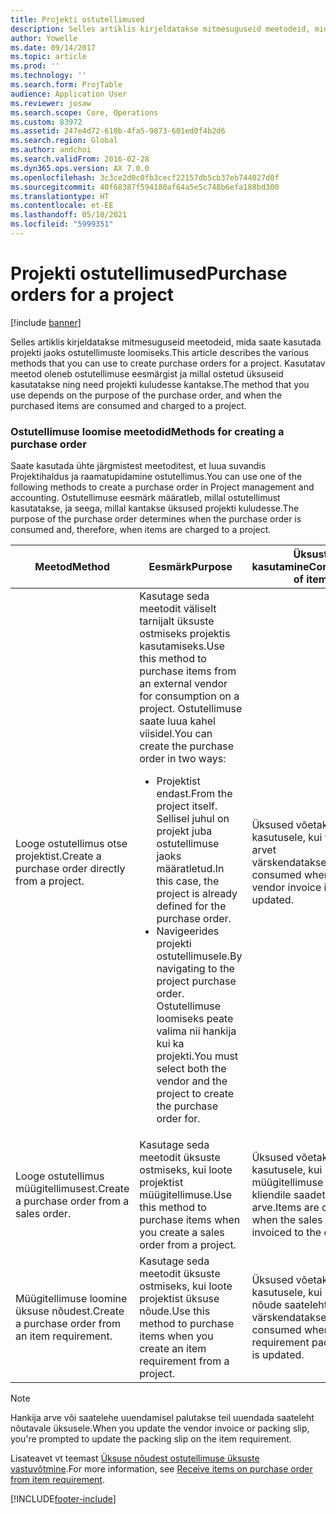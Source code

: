 ```yaml
---
title: Projekti ostutellimused
description: Selles artiklis kirjeldatakse mitmesuguseid meetodeid, mida saate kasutada projekti jaoks ostutellimuste loomiseks. Kasutatav meetod oleneb ostutellimuse eesmärgist ja millal ostetud üksuseid kasutatakse ning need projekti kuludesse kantakse.
author: Yowelle
ms.date: 09/14/2017
ms.topic: article
ms.prod: ''
ms.technology: ''
ms.search.form: ProjTable
audience: Application User
ms.reviewer: josaw
ms.search.scope: Core, Operations
ms.custom: 83972
ms.assetid: 247e4d72-610b-4fa5-9873-601ed0f4b2d6
ms.search.region: Global
ms.author: andchoi
ms.search.validFrom: 2016-02-28
ms.dyn365.ops.version: AX 7.0.0
ms.openlocfilehash: 3c3ce2d0c0fb3cecf22157db5cb37eb744027d0f
ms.sourcegitcommit: 40f68387f594180af64a5e5c748b6efa188bd300
ms.translationtype: HT
ms.contentlocale: et-EE
ms.lasthandoff: 05/10/2021
ms.locfileid: "5999351"
---
```

# <a name="purchase-orders-for-a-project"></a><span data-ttu-id="f1985-104">Projekti ostutellimused</span><span class="sxs-lookup"><span data-stu-id="f1985-104">Purchase orders for a project</span></span>

[!include [banner](../includes/banner.md)]

<span data-ttu-id="f1985-105">Selles artiklis kirjeldatakse mitmesuguseid meetodeid, mida saate kasutada projekti jaoks ostutellimuste loomiseks.</span><span class="sxs-lookup"><span data-stu-id="f1985-105">This article describes the various methods that you can use to create purchase orders for a project.</span></span> <span data-ttu-id="f1985-106">Kasutatav meetod oleneb ostutellimuse eesmärgist ja millal ostetud üksuseid kasutatakse ning need projekti kuludesse kantakse.</span><span class="sxs-lookup"><span data-stu-id="f1985-106">The method that you use depends on the purpose of the purchase order, and when the purchased items are consumed and charged to a project.</span></span>

### <a name="methods-for-creating-a-purchase-order"></a><span data-ttu-id="f1985-107">Ostutellimuse loomise meetodid</span><span class="sxs-lookup"><span data-stu-id="f1985-107">Methods for creating a purchase order</span></span>

<span data-ttu-id="f1985-108">Saate kasutada ühte järgmistest meetoditest, et luua suvandis Projektihaldus ja raamatupidamine ostutellimus.</span><span class="sxs-lookup"><span data-stu-id="f1985-108">You can use one of the following methods to create a purchase order in Project management and accounting.</span></span> <span data-ttu-id="f1985-109">Ostutellimuse eesmärk määratleb, millal ostutellimust kasutatakse, ja seega, millal kantakse üksused projekti kuludesse.</span><span class="sxs-lookup"><span data-stu-id="f1985-109">The purpose of the purchase order determines when the purchase order is consumed and, therefore, when items are charged to a project.</span></span>

<table>
<colgroup>
<col width="33%" />
<col width="33%" />
<col width="33%" />
</colgroup>
<thead>
<tr class="header">
<th><span data-ttu-id="f1985-110">Meetod</span><span class="sxs-lookup"><span data-stu-id="f1985-110">Method</span></span></th>
<th><span data-ttu-id="f1985-111">Eesmärk</span><span class="sxs-lookup"><span data-stu-id="f1985-111">Purpose</span></span></th>
<th><span data-ttu-id="f1985-112">Üksuste kasutamine</span><span class="sxs-lookup"><span data-stu-id="f1985-112">Consumption of items</span></span></th>
</tr>
</thead>
<tbody>
<tr class="odd">
<td><span data-ttu-id="f1985-113">Looge ostutellimus otse projektist.</span><span class="sxs-lookup"><span data-stu-id="f1985-113">Create a purchase order directly from a project.</span></span></td>
<td><span data-ttu-id="f1985-114">Kasutage seda meetodit väliselt tarnijalt üksuste ostmiseks projektis kasutamiseks.</span><span class="sxs-lookup"><span data-stu-id="f1985-114">Use this method to purchase items from an external vendor for consumption on a project.</span></span> <span data-ttu-id="f1985-115">Ostutellimuse saate luua kahel viisidel.</span><span class="sxs-lookup"><span data-stu-id="f1985-115">You can create the purchase order in two ways:</span></span>
<ul>
<li><span data-ttu-id="f1985-116">Projektist endast.</span><span class="sxs-lookup"><span data-stu-id="f1985-116">From the project itself.</span></span> <span data-ttu-id="f1985-117">Sellisel juhul on projekt juba ostutellimuse jaoks määratletud.</span><span class="sxs-lookup"><span data-stu-id="f1985-117">In this case, the project is already defined for the purchase order.</span></span></li>
<li><span data-ttu-id="f1985-118">Navigeerides projekti ostutellimusele.</span><span class="sxs-lookup"><span data-stu-id="f1985-118">By navigating to the project purchase order.</span></span> <span data-ttu-id="f1985-119">Ostutellimuse loomiseks peate valima nii hankija kui ka projekti.</span><span class="sxs-lookup"><span data-stu-id="f1985-119">You must select both the vendor and the project to create the purchase order for.</span></span></li>
</ul></td>
<td><span data-ttu-id="f1985-120">Üksused võetakse kasutusele, kui tarnija arvet värskendatakse.</span><span class="sxs-lookup"><span data-stu-id="f1985-120">Items are consumed when the vendor invoice is updated.</span></span></td>
</tr>
<tr class="even">
<td><span data-ttu-id="f1985-121">Looge ostutellimus müügitellimusest.</span><span class="sxs-lookup"><span data-stu-id="f1985-121">Create a purchase order from a sales order.</span></span></td>
<td><span data-ttu-id="f1985-122">Kasutage seda meetodit üksuste ostmiseks, kui loote projektist müügitellimuse.</span><span class="sxs-lookup"><span data-stu-id="f1985-122">Use this method to purchase items when you create a sales order from a project.</span></span></td>
<td><span data-ttu-id="f1985-123">Üksused võetakse kasutusele, kui müügitellimuse eest on kliendile saadetud arve.</span><span class="sxs-lookup"><span data-stu-id="f1985-123">Items are consumed when the sales order is invoiced to the customer.</span></span></td>
</tr>
<tr class="odd">
<td><span data-ttu-id="f1985-124">Müügitellimuse loomine üksuse nõudest.</span><span class="sxs-lookup"><span data-stu-id="f1985-124">Create a purchase order from an item requirement.</span></span></td>
<td><span data-ttu-id="f1985-125">Kasutage seda meetodit üksuste ostmiseks, kui loote projektist üksuse nõude.</span><span class="sxs-lookup"><span data-stu-id="f1985-125">Use this method to purchase items when you create an item requirement from a project.</span></span></td>
<td><span data-ttu-id="f1985-126">Üksused võetakse kasutusele, kui üksuse nõude saatelehte värskendatakse.</span><span class="sxs-lookup"><span data-stu-id="f1985-126">Items are consumed when the item requirement packing slip is updated.</span></span></td>
</tr>
</tbody>
</table>

> [!NOTE] 
> <span data-ttu-id="f1985-127">Hankija arve või saatelehe uuendamisel palutakse teil uuendada saateleht nõutavale üksusele.</span><span class="sxs-lookup"><span data-stu-id="f1985-127">When you update the vendor invoice or packing slip, you're prompted to update the packing slip on the item requirement.</span></span>

<span data-ttu-id="f1985-128">Lisateavet vt teemast [Üksuse nõudest ostutellimuse üksuste vastuvõtmine](tasks/receive-items-purchase-order-item-requirement.md).</span><span class="sxs-lookup"><span data-stu-id="f1985-128">For more information, see [Receive items on purchase order from item requirement](tasks/receive-items-purchase-order-item-requirement.md).</span></span>



[!INCLUDE[footer-include](../includes/footer-banner.md)]